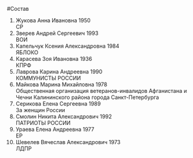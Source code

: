 #Состав
1. Жукова Анна Ивановна 1950   
    СР
2. Зверев Андрей Сергеевич 1993   
    ВОИ
3. Капельчук Ксения Александровна 1984   
    ЯБЛОКО
4. Карасева Зоя Ивановна 1936   
    КПРФ
5. Лаврова Карина Андреевна 1990   
    КОММУНИСТЫ РОССИИ
6. Майкова Марина Михайловна 1978   
    Общественная организация ветеранов-инвалидов Афганистана и Чечни Калининского района города Санкт-Петербурга
7. Серикова Елена Сергеевна 1989   
    За женщин России
8. Смолин Никита Александрович 1992   
    ПАТРИОТЫ РОССИИ
9. Ураева Елена Андреевна 1977   
    ЕР
10. Шевелев Вячеслав Александрович 1973   
    ЛДПР
